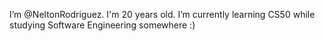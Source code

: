 I’m @NeltonRodriguez. I'm 20 years old.
I’m currently learning CS50 while studying Software Engineering somewhere :)


